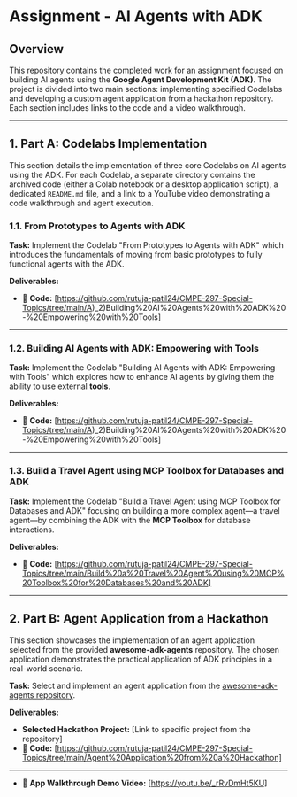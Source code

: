 
# Assignment - AI Agents with ADK 

## Overview

This repository contains the completed work for an assignment focused on building AI agents using the **Google Agent Development Kit (ADK)**. The project is divided into two main sections: implementing specified Codelabs and developing a custom agent application from a hackathon repository. Each section includes links to the code and a video walkthrough.

---

##  1. Part A: Codelabs Implementation

This section details the implementation of three core Codelabs on AI agents using the ADK. For each Codelab, a separate directory contains the archived code (either a Colab notebook or a desktop application script), a dedicated `README.md` file, and a link to a YouTube video demonstrating a code walkthrough and agent execution.

### 1.1. From Prototypes to Agents with ADK

**Task:** Implement the Codelab "From Prototypes to Agents with ADK" which introduces the fundamentals of moving from basic prototypes to fully functional agents with the ADK.

**Deliverables:**
- 📂 **Code:** [https://github.com/rutuja-patil24/CMPE-297-Special-Topics/tree/main/A)_2)Building%20AI%20Agents%20with%20ADK%20-%20Empowering%20with%20Tools]

---

### 1.2. Building AI Agents with ADK: Empowering with Tools

**Task:** Implement the Codelab "Building AI Agents with ADK: Empowering with Tools" which explores how to enhance AI agents by giving them the ability to use external **tools**.

**Deliverables:**
- 📂 **Code:** [https://github.com/rutuja-patil24/CMPE-297-Special-Topics/tree/main/A)_2)Building%20AI%20Agents%20with%20ADK%20-%20Empowering%20with%20Tools]

---

### 1.3. Build a Travel Agent using MCP Toolbox for Databases and ADK

**Task:** Implement the Codelab "Build a Travel Agent using MCP Toolbox for Databases and ADK" focusing on building a more complex agent—a travel agent—by combining the ADK with the **MCP Toolbox** for database interactions.

**Deliverables:**
- 📂 **Code:** [https://github.com/rutuja-patil24/CMPE-297-Special-Topics/tree/main/Build%20a%20Travel%20Agent%20using%20MCP%20Toolbox%20for%20Databases%20and%20ADK]

---

##  2. Part B: Agent Application from a Hackathon

This section showcases the implementation of an agent application selected from the provided **awesome-adk-agents** repository. The chosen application demonstrates the practical application of ADK principles in a real-world scenario.

**Task:** Select and implement an agent application from the [awesome-adk-agents repository](https://github.com/Sri-Krishna-V/awesome-adk-agents).

**Deliverables:**
- **Selected Hackathon Project:** [Link to specific project from the repository]
- 📂 **Code:** [https://github.com/rutuja-patil24/CMPE-297-Special-Topics/tree/main/Agent%20Application%20from%20a%20Hackathon]

---

- 🎥 **App Walkthrough Demo Video:** [https://youtu.be/_rRvDmHt5KU]
